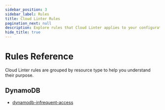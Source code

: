 ```yaml
---
sidebar_position: 3
sidebar_label: Rules
title: Cloud Linter Rules
pagination_next: null
description: Explore rules that Cloud Linter applies to your configuration and usage data to surface actionable insights.
hide_title: true
---
```


# Rules Reference

Cloud Linter rules are grouped by resource type to help you understand their purpose.

## DynamoDB

- [dynamodb-infrequent-access](./rules/dynamodb-infrequent-access)